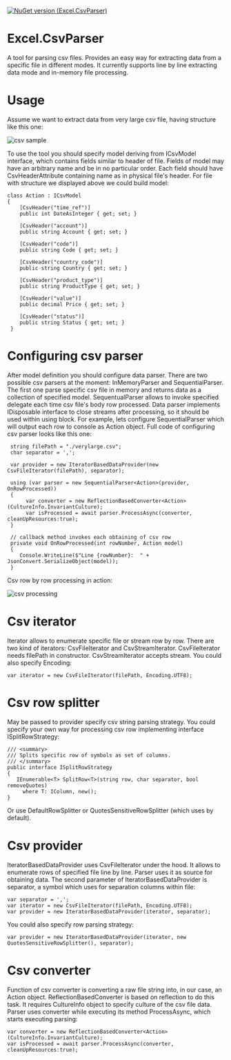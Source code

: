 [![NuGet version (Excel.CsvParser)](https://img.shields.io/nuget/v/Excel.CsvParser.svg?style=flat-square&color=blue)](https://www.nuget.org/packages/Excel.CsvParser)

# Excel.CsvParser
A tool for parsing csv files. Provides an easy way for extracting data from a specific file in different modes. It currently supports line by line extracting data mode and in-memory file processing. 

# Usage
Assume we want to extract data from very large csv file, having structure like this one:

![csv sample](https://github.com/goOrn/Excel.CsvParser/blob/master/screenshots/file.JPG)

To use the tool you should specify model deriving from ICsvModel interface, which contains fields similar to header of file.
Fields of model may have an arbitrary name and be in no particular order.
Each field should have CsvHeaderAttribute containing name as in physical file's header.
For file with structure we displayed above we could build model:
```
class Action : ICsvModel
{
    [CsvHeader("time_ref")]
    public int DateAsInteger { get; set; }
    
    [CsvHeader("account")]
    public string Account { get; set; }

    [CsvHeader("code")]
    public string Code { get; set; }

    [CsvHeader("country_code")]
    public string Country { get; set; }

    [CsvHeader("product_type")]
    public string ProductType { get; set; }

    [CsvHeader("value")]
    public decimal Price { get; set; }

    [CsvHeader("status")]
    public string Status { get; set; }
 }
```

# Configuring csv parser

After model definition you should configure data parser. 
There are two possible csv parsers at the moment: InMemoryParser and SequentialParser.
The first one parse specific csv file in memory and returns data as a collection of specified model.
SequentualParser allows to invoke specified delegate each time csv file's body row processed.
Data parser implements IDisposable interface to close streams after processing, so it should be used within using block.
For example, lets configure SequentialParser which will output each row to console as Action object.
Full code of configuring csv parser looks like this one:

```
 string filePath = "./verylarge.csv";
 char separator = ',';

 var provider = new IteratorBasedDataProvider(new CsvFileIterator(filePath), separator);

 using (var parser = new SequentialParser<Action>(provider, OnRowProcessed))
 {
      var converter = new ReflectionBasedConverter<Action>(CultureInfo.InvariantCulture);
      var isProcessed = await parser.ProcessAsync(converter, cleanUpResources:true);
 }
 
 // callback method invokes each obtaining of csv row
 private void OnRowProcessed(int rowNumber, Action model)
 {
    Console.WriteLine($"Line {rowNumber}:  " + JsonConvert.SerializeObject(model));
 }
```

Csv row by row processing in action:

![csv processing](https://github.com/goOrn/Excel.CsvParser/blob/master/screenshots/screen.gif)

# Csv iterator

Iterator allows to enumerate specific file or stream row by row.
There are two kind of iterators: CsvFileIterator and CsvStreamIterator.
CsvFileIterator needs filePath in constructor.
CsvStreamIterator accepts stream.
You could also specify Encoding:

```
var iterator = new CsvFileIterator(filePath, Encoding.UTF8);
```

# Csv row splitter

May be passed to provider specify csv string parsing strategy.
You could specify your own way for processing csv row implementing interface ISplitRowStrategy:

```
/// <summary>
/// Splits specific row of symbols as set of columns.
/// </summary>
public interface ISplitRowStrategy
{
   IEnumerable<T> SplitRow<T>(string row, char separator, bool removeQuotes)
     where T: IColumn, new();
}
```

Or use DefaultRowSplitter or QuotesSensitiveRowSplitter (which uses by default).


# Csv provider

IteratorBasedDataProvider uses CsvFileIterator under the hood. 
It allows to enumerate rows of specified file line by line. 
Parser uses it as source for obtaining data.
The second parameter of IteratorBasedDataProvider is separator, a symbol which uses for separation columns within file:

```
var separator = ',';
var iterator = new CsvFileIterator(filePath, Encoding.UTF8);
var provider = new IteratorBasedDataProvider(iterator, separator);
```

You could also specify row parsing strategy:

```
var provider = new IteratorBasedDataProvider(iterator, new QuotesSensitiveRowSplitter(), separator);
```

# Csv converter

Function of csv converter is converting a raw file string into, in our case, an Action object.
ReflectionBasedConverter is based on reflection to do this task.
It requires CultureInfo object to specify culture of the csv file data.
Parser uses converter while executing its method ProcessAsync, which starts executing parsing:

```
var converter = new ReflectionBasedConverter<Action>(CultureInfo.InvariantCulture);
var isProcessed = await parser.ProcessAsync(converter, cleanUpResources:true);
```

